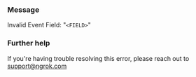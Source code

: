 
### Message
Invalid Event Field: "<code>&lt;FIELD&gt;</code>"

### Further help
If you're having trouble resolving this error, please reach out to [support@ngrok.com](mailto:support@ngrok.com?subject=Help%20with%20ERR_NGROK_5405)

